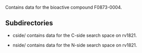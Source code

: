 Contains data for the bioactive compound F0873-0004.

## Subdirectories

- cside/ contains data for the C-side search space on rv1821.

- nside/ contains data for the N-side search space on rv1821.

